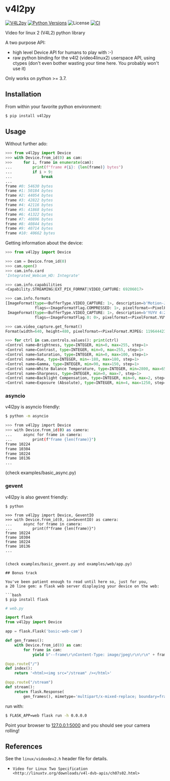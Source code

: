 # v4l2py

[![V4L2py][pypi-version]](https://pypi.python.org/pypi/v4l2py)
[![Python Versions][pypi-python-versions]](https://pypi.python.org/pypi/v4l2py)
![License][license]
[![CI][CI]](https://github.com/tiagocoutinho/v4l2py/actions/workflows/ci.yml)

Video for linux 2 (V4L2) python library

A two purpose API:

* high level Device API for humans to play with :-)
* raw python binding for the v4l2 (video4linux2) userspace API, using ctypes (don't even
  bother wasting your time here. You probably won't use it)

Only works on python >= 3.7.


## Installation

From within your favorite python environment:

```bash
$ pip install v4l2py
```

## Usage

Without further ado:

```python
>>> from v4l2py import Device
>>> with Device.from_id(0) as cam:
>>>     for i, frame in enumerate(cam):
...         print(f"frame #{i}: {len(frame)} bytes")
...         if i > 9:
...             break
...
frame #0: 54630 bytes
frame #1: 50184 bytes
frame #2: 44054 bytes
frame #3: 42822 bytes
frame #4: 42116 bytes
frame #5: 41868 bytes
frame #6: 41322 bytes
frame #7: 40896 bytes
frame #8: 40844 bytes
frame #9: 40714 bytes
frame #10: 40662 bytes
```

Getting information about the device:

```python
>>> from v4l2py import Device

>>> cam = Device.from_id(0)
>>> cam.open()
>>> cam.info.card
'Integrated_Webcam_HD: Integrate'

>>> cam.info.capabilities
<Capability.STREAMING|EXT_PIX_FORMAT|VIDEO_CAPTURE: 69206017>

>>> cam.info.formats
[ImageFormat(type=<BufferType.VIDEO_CAPTURE: 1>, description=b'Motion-JPEG',
             flags=<ImageFormatFlag.COMPRESSED: 1>, pixelformat=<PixelFormat.MJPEG: 1196444237>),
 ImageFormat(type=<BufferType.VIDEO_CAPTURE: 1>, description=b'YUYV 4:2:2',
             flags=<ImageFormatFlag.0: 0>, pixelformat=<PixelFormat.YUYV: 1448695129>)]

>>> cam.video_capture.get_format()
Format(width=640, height=480, pixelformat=<PixelFormat.MJPEG: 1196444237>}

>>> for ctrl in cam.controls.values(): print(ctrl)
<Control name=Brightness, type=INTEGER, min=0, max=255, step=1>
<Control name=Contrast, type=INTEGER, min=0, max=255, step=1>
<Control name=Saturation, type=INTEGER, min=0, max=100, step=1>
<Control name=Hue, type=INTEGER, min=-180, max=180, step=1>
<Control name=Gamma, type=INTEGER, min=90, max=150, step=1>
<Control name=White Balance Temperature, type=INTEGER, min=2800, max=6500, step=1>
<Control name=Sharpness, type=INTEGER, min=0, max=7, step=1>
<Control name=Backlight Compensation, type=INTEGER, min=0, max=2, step=1>
<Control name=Exposure (Absolute), type=INTEGER, min=4, max=1250, step=1>
```

### asyncio

v4l2py is asyncio friendly:

```bash
$ python -m asyncio

>>> from v4l2py import Device
>>> with Device.from_id(0) as camera:
...     async for frame in camera:
...         print(f"frame {len(frame)}")
frame 10224
frame 10304
frame 10224
frame 10136
...
```

(check examples/basic_async.py)

### gevent

v4l2py is also gevent friendly:

```
$ python

>>> from v4l2py import Device, GeventIO
>>> with Device.from_id(0, io=GeventIO) as camera:
...     async for frame in camera:
...         print(f"frame {len(frame)}")
frame 10224
frame 10304
frame 10224
frame 10136
...
```

```

(check examples/basic_gevent.py and examples/web/app.py)

## Bonus track

You've been patient enough to read until here so, just for you,
a 20 line gem: a flask web server displaying your device on the web:

```bash
$ pip install flask
```

```python
# web.py

import flask
from v4l2py import Device

app = flask.Flask('basic-web-cam')

def gen_frames():
    with Device.from_id(0) as cam:
        for frame in cam:
            yield b"--frame\r\nContent-Type: image/jpeg\r\n\r\n" + frame + b"\r\n"

@app.route("/")
def index():
    return '<html><img src="/stream" /></html>'

@app.route("/stream")
def stream():
    return flask.Response(
        gen_frames(), mimetype='multipart/x-mixed-replace; boundary=frame')
```

run with:

```bash
$ FLASK_APP=web flask run -h 0.0.0.0
```

Point your browser to [127.0.0.1:5000](http://127.0.0.1:5000) and you should see
your camera rolling!


## References

See the ``linux/videodev2.h`` header file for details.


* `Video for Linux Two Specification <http://linuxtv.org/downloads/v4l-dvb-apis/ch07s02.html>`

[pypi-python-versions]: https://img.shields.io/pypi/pyversions/v4l2py.svg
[pypi-version]: https://img.shields.io/pypi/v/v4l2py.svg
[pypi-status]: https://img.shields.io/pypi/status/v4l2py.svg
[license]: https://img.shields.io/pypi/l/v4l2py.svg
[CI]: https://github.com/tiagocoutinho/v4l2py/actions/workflows/ci.yml/badge.svg
